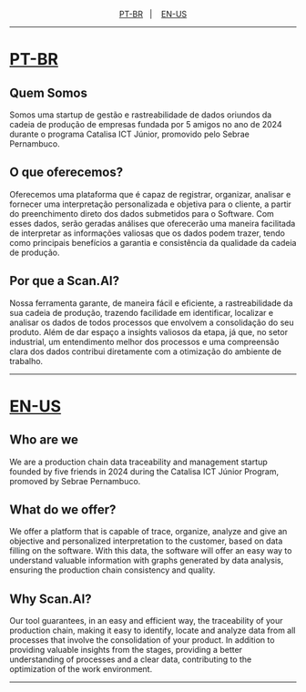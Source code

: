 <p align="center">
  <!--- <img src="https://github.com/jvictordev1/personal-page/blob/main/public/icon.svg"/> ---!>
</p>

<p align="center">
  <a href="#quem-somos">PT-BR</a>&nbsp;&nbsp;&nbsp;|&nbsp;&nbsp;&nbsp;
  <a href="#who-are-we">EN-US</a>
</p>

---

<p>
  <!--- <img src="https://github.com/jvictordev1/nlw-expert-notesapp/blob/main/readme_app_image.png"/> --->
</p>

# <a href="#quem-somos">PT-BR</a>

## Quem Somos

Somos uma startup de gestão e rastreabilidade de dados oriundos da cadeia de produção de empresas fundada por 5 amigos no ano de 2024 durante o programa Catalisa ICT Júnior, promovido pelo Sebrae Pernambuco.

## O que oferecemos?

Oferecemos uma plataforma que é capaz de registrar, organizar, analisar e fornecer uma interpretação personalizada e objetiva para o cliente, a partir do preenchimento direto dos dados submetidos para o Software. Com esses dados, serão geradas análises que oferecerão uma maneira facilitada de interpretar as informações valiosas que os dados podem trazer, tendo como principais benefícios a garantia e consistência da qualidade da cadeia de produção.

## Por que a Scan.AI?

Nossa ferramenta garante, de maneira fácil e eficiente, a rastreabilidade da sua cadeia de produção, trazendo facilidade em identificar, localizar e analisar os dados de todos processos que envolvem a consolidação do seu produto. Além de dar espaço a insights valiosos da etapa, já que, no setor industrial, um entendimento melhor dos processos e uma compreensão clara dos dados contribui diretamente com a otimização do ambiente de trabalho.

---

# <a href="#who-are-we">EN-US</a>

## Who are we

We are a production chain data traceability and management startup founded by five friends in 2024 during the Catalisa ICT Júnior Program, promoved by Sebrae Pernambuco.

## What do we offer?

We offer a platform that is capable of trace, organize, analyze and give an objective and personalized interpretation to the customer, based on data filling on the software. With this data, the software will offer an easy way to understand valuable information with graphs generated by data analysis, ensuring the production chain consistency and quality.

## Why Scan.AI?

Our tool guarantees, in an easy and efficient way, the traceability of your production chain, making it easy to identify, locate and analyze data from all processes that involve the consolidation of your product. In addition to providing valuable insights from the stages, providing a better understanding of processes and a clear data, contributing to the optimization of the work environment.

---

